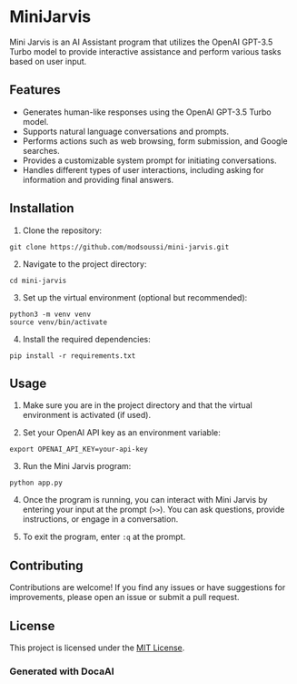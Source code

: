 # MiniJarvis

Mini Jarvis is an AI Assistant program that utilizes the OpenAI GPT-3.5 Turbo model to provide interactive assistance and perform various tasks based on user input.

## Features

- Generates human-like responses using the OpenAI GPT-3.5 Turbo model.
- Supports natural language conversations and prompts.
- Performs actions such as web browsing, form submission, and Google searches.
- Provides a customizable system prompt for initiating conversations.
- Handles different types of user interactions, including asking for information and providing final answers.

## Installation

1. Clone the repository:

```
git clone https://github.com/modsoussi/mini-jarvis.git
```

2. Navigate to the project directory:

```
cd mini-jarvis
```

3. Set up the virtual environment (optional but recommended):

```
python3 -m venv venv
source venv/bin/activate
```

4. Install the required dependencies:

```
pip install -r requirements.txt
```

## Usage

1. Make sure you are in the project directory and that the virtual environment is activated (if used).

2. Set your OpenAI API key as an environment variable:

```
export OPENAI_API_KEY=your-api-key
```

3. Run the Mini Jarvis program:

```
python app.py
```

4. Once the program is running, you can interact with Mini Jarvis by entering your input at the prompt (`>>`). You can ask questions, provide instructions, or engage in a conversation.

5. To exit the program, enter `:q` at the prompt.

## Contributing

Contributions are welcome! If you find any issues or have suggestions for improvements, please open an issue or submit a pull request.

## License

This project is licensed under the [MIT License](LICENSE).

### Generated with DocaAI